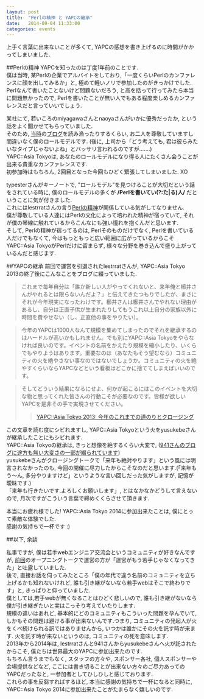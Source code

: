 ```yaml
---
layout: post
title:  "Perlの精神 と YAPCの継承"
date:   2014-09-04 11:33:00
categories: events
---
```


上手く言葉に出来ないことが多くて, YAPCの感想を書き上げるのに時間がかかってしまいました.  

##Perlの精神
YAPCを知ったのは丁度1年前のことです.  
僕は当時, 某Perlの企業でアルバイトをしており,「一度くらいPerlのカンファレンスに顔を出してみるか」と,  極めて軽いノリで参加したのがきっかけでした.  
Perlなんて書いたことないけど問題ないだろう, と高を括って行ってみたら本当に問題無かったので, Perlを書いたことが無い人でもある程度楽しめるカンファレンスだと言っていいでしょう.  

某社にて, 若いころのmiyagawaさんとnaoyaさんがいかに優秀だったか, という話をよく聞かせてもらっていました.  
そのため, [当時](http://blog.bulknews.net/mt/)の[ブログ](http://naoya.dyndns.org/~naoya/mt/)を読み漁ったりするくらい, お二人を尊敬していますし間違いなく僕のロールモデルです.
(後に, 上司から「どう考えても, 君は彼らみたいなタイプじゃないよね」とバッサリ言われるのですが.......)  
YAPC::Asia Tokyoは, あなたのロールモデルになり得る人にたくさん会うことが出来る貴重なカンファレンスです.  
初参加時はもちろん, 2回目となった今回もひどく緊張してしまいました. XO

typesterさんがキーノートで, "ロールモデル"を見つけることが大切だという話をされている時に, 僕のロールモデルの多くが **/Perlを書いてい(?:た|る)人/** だということに気が付きました.  
これにはlestrratさんの言う[Perlの精神](https://twitter.com/lestrrat/status/505682643208245248)が関係している気がしてなりません.  
僕が尊敬している人達にはPerlの文化によって培われた精神が宿っていて, それが僕の琴線に触れているからこんなにも強い憧れを抱くんだと思います.  
そして, Perlの精神が宿ってるのは, Perlそのものだけでなく, Perlを書いている人だけでもなくて, 今はもっともっと広い範囲に広がっているからこそYAPC::Asia TokyoがPerlだけに留まらず, 様々な分野を巻き込んで盛り上がっているんだと感じます.

##YAPCの継承
前回で運営を引退されたlestrratさんが, YAPC::Asia Tokyo 2013の終了後にこんなことをブログに綴っていました.
>これまで毎年自分は「誰か新しい人がやってくれないと、来年俺と櫛井さんがやれるとは限らないんだよ？」と伝えてきたつもりでしたが、まさにそれが今年現実になったわけです。櫛井さんは櫛井さんでやれない理由があるし、自分は正直子供が生まれたりしてもうこれ以上自分の家族以外に時間を費やせない（し、正直他の事をやりたい）。

>今年のYAPCは1000人なんて規模を集めてしまったのでそれを継承するのはハードルが高いかもしれません。でも別にYAPC::Asia Tokyoをやらなければ良いのです。イベントの名前をかえたり規模を縮小したり、いくらでもやりようはあります。重要なのは（あなたもそう望むなら）コミュニティの火を絶やさない事なのではないでしょうか。コミュニティの火を絶やすくらいならYAPCなどという看板はどこかに捨ててしまえばいいのです。

>そしてどういう結果になるにせよ、何かが起こるにはこのイベントを大切な物と思ってくれた皆さんの行動こそが必要なのです。皆様が欲しいYAPCを是非その手で実現させてください。
> >[YAPC::Asia Tokyo 2013: 今年のこれまでの道のりとクロージング](http://lestrrat.ldblog.jp/archives/33340605.html)

この文章を読む度にシビれますし, YAPC::Asia Tokyoという火をyusukebeさんが継承したことにもシビれます.  
YAPC::Asia Tokyoの継承は, きっと想像を絶するくらい大変で, ([941さんのブログに途方も無い大変さの一部が綴られています](http://blog.kushii.net/archives/1785041.html))  
yusukebeさんがクロージングトークで「来年も絶対やります」という風には明言されなかったのも, 今回の開催に尽力したからこそなのだと思います.(「来年もう〜ん, 多分やりますけど」というような言い回しだった気がしますが, 記憶が曖昧です.)  
「来年も行きたいです.よろしくお願いします」, とはなかなかどうして言えないので, 月次ですがこういう言葉で締めくくらさせて頂きます.

本当にお疲れ様でした! YAPC::Asia Tokyo 2014に参加出来たことは, 僕にとって素敵な体験でした.  
感謝の気持ちで一杯です :)  

##以下, 余談

私事ですが, 僕は若手webエンジニア交流会というコミュニティが好きなんですが, [前回](http://www.zusaar.com/event/11397003)のオープニングトークで運営の方が「運営がもう若手じゃなくなってきた」と吐露していました.  
後で, 直接お話を伺ってみたところ「僕の年代で違う名前のコミュニティを立ち上げるかも知れないけれど, 誰も引き継がないなら若手webはそこで終わりです」と, きっぱりと仰っていました.  
僕としては,若手webが無くなることはひどく悲しいので, 誰も引き継がないなら僕が引き継ぎたいと実はこっそり考えていたりします.  
規模の違いはあれど, 基本的にどのコミュニティもこういった問題を孕んでいて, しかもその問題は避ける事が出来ないんです.つまり, コミュニティの発起人が火をくべ続けられる訳ではありませんから, いつかは誰かにその火を託す時が来ます. 火を託す時が来ないというのは, コミュニティの死を意味します.  
2013年から2014年は, lestrratさんと941さんからyusukebeさんへ火が託されたからこそ, 僕たちは世界最大のYAPCに参加出来たのです.  
もちろん言うまでもなく, スタッフの方々や, スポンサー各社, 個人スポンサーや会場提供などなど, ここには書き切ることが出来ない方々のご尽力あってのYAPCだったなと, 一参加者としてひしひしと感じております.  
これらの事を反芻すればするほど, 本当に感謝の気持ちで一杯になると同時に, YAPC::Asia Tokyo 2014に参加出来たことがたまらなく嬉しいのです.
